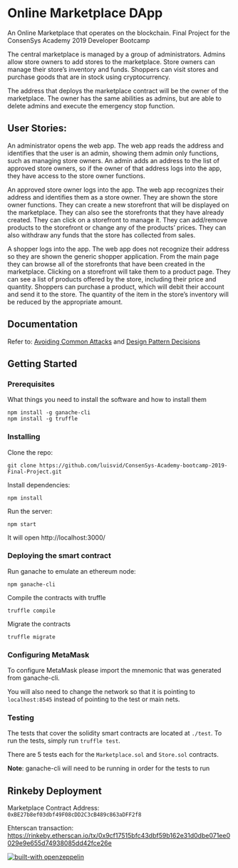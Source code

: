 
# Online Marketplace DApp

An Online Marketplace that operates on the blockchain.
Final Project for the ConsenSys Academy 2019 Developer Bootcamp

The central marketplace is managed by a group of administrators. Admins allow store owners to add stores to the marketplace. Store owners can manage their store’s inventory and funds. Shoppers can visit stores and purchase goods that are in stock using cryptocurrency.

The address that deploys the marketplace contract will be the owner of the marketplace. The owner has the same abilities as admins, but are able to delete admins and execute the emergency stop function. 

## User Stories:

An administrator opens the web app. The web app reads the address and identifies that the user is an admin, showing them admin only functions, such as managing store owners. An admin adds an address to the list of approved store owners, so if the owner of that address logs into the app, they have access to the store owner functions.

An approved store owner logs into the app. The web app recognizes their address and identifies them as a store owner. They are shown the store owner functions. They can create a new storefront that will be displayed on the marketplace. They can also see the storefronts that they have already created. They can click on a storefront to manage it. They can add/remove products to the storefront or change any of the products’ prices. They can also withdraw any funds that the store has collected from sales.

A shopper logs into the app. The web app does not recognize their address so they are shown the generic shopper application. From the main page they can browse all of the storefronts that have been created in the marketplace. Clicking on a storefront will take them to a product page. They can see a list of products offered by the store, including their price and quantity. Shoppers can purchase a product, which will debit their account and send it to the store. The quantity of the item in the store’s inventory will be reduced by the appropriate amount.

## Documentation 

Refer to:
[Avoiding Common Attacks](https://github.com/luisvid/ConsenSys-Academy-bootcamp-2019-Final-Project/blob/master/avoiding_common_attacks.md) 
and
[Design Pattern Decisions](https://github.com/luisvid/ConsenSys-Academy-bootcamp-2019-Final-Project/blob/master/design_pattern_desicions.md)

## Getting Started


### Prerequisites

What things you need to install the software and how to install them

    npm install -g ganache-cli
    npm install -g truffle

### Installing

Clone the repo:

    git clone https://github.com/luisvid/ConsenSys-Academy-bootcamp-2019-Final-Project.git

Install dependencies:

    npm install

Run the server:

    npm start

It will open http://localhost:3000/

### Deploying the smart contract
Run ganache to emulate an ethereum node:

    npm ganache-cli

Compile the contracts with truffle

    truffle compile

Migrate the contracts

    truffle migrate

### Configuring MetaMask
To configure MetaMask please import the mnemonic that was generated from ganache-cli.

You will also need to change the network so that it is pointing to `localhost:8545` instead of pointing to the test or main nets.

### Testing
The tests that cover the solidity smart contracts are located at `./test`. To run the tests, simply run `truffle test`.

There are 5 tests each for the `Marketplace.sol` and `Store.sol` contracts.

**Note**: ganache-cli will need to be running in order for the tests to run


## Rinkeby Deployment

Marketplace Contract Address: `0xBE27b8ef03dbf49F08cDD2C3cB489c863aDFF2f8`

Ehterscan transaction: https://rinkeby.etherscan.io/tx/0x9cf17515bfc43dbf59b162e31d0dbe071ee0029e9e655d74938085dd42fce26e

[![built-with openzeppelin](https://img.shields.io/badge/built%20with-OpenZeppelin-3677FF)](https://docs.openzeppelin.com/)
